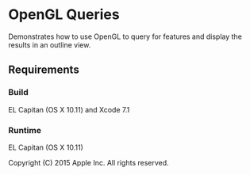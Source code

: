 # OpenGL Queries

Demonstrates how to use OpenGL to query for features and display the results in an outline view.

## Requirements

### Build

EL Capitan (OS X 10.11) and Xcode 7.1

### Runtime

EL Capitan (OS X 10.11)

Copyright (C) 2015 Apple Inc. All rights reserved.
